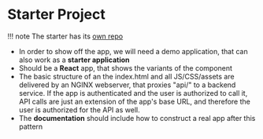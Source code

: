 # Starter Project

!!! note
    The starter has its [own repo](https://bitbucket.org/ma14pace/movin-things-starter)

* In order to show off the app, we will need a demo application,
  that can also work as a __starter application__
* Should be a __React__ app, that shows the variants of the component
* The basic structure of an the index.html and all JS/CSS/assets 
  are delivered by an NGINX webserver, that proxies "api/" to a 
  backend service. If the app is authenticated and the user is 
  authorized to call it, API calls are just an extension of the 
  app's base URL, and therefore the user is authorized for the 
  API as well.
* The __documentation__ should include how to construct a real app after this pattern
